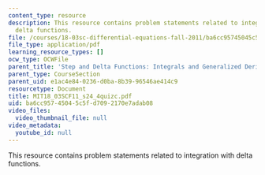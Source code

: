 ```yaml
---
content_type: resource
description: This resource contains problem statements related to integration with
  delta functions.
file: /courses/18-03sc-differential-equations-fall-2011/ba6cc95745045c5fd7092170e7adab08_MIT18_03SCF11_s24_4quizc.pdf
file_type: application/pdf
learning_resource_types: []
ocw_type: OCWFile
parent_title: 'Step and Delta Functions: Integrals and Generalized Derivatives'
parent_type: CourseSection
parent_uid: e1ac4e84-0236-d0ba-8b39-96546ae414c9
resourcetype: Document
title: MIT18_03SCF11_s24_4quizc.pdf
uid: ba6cc957-4504-5c5f-d709-2170e7adab08
video_files:
  video_thumbnail_file: null
video_metadata:
  youtube_id: null
---
```

This resource contains problem statements related to integration with delta functions.